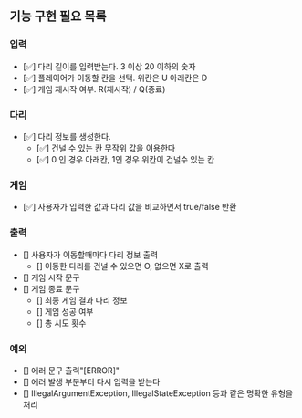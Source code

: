 ## 기능 구현 필요 목록

### 입력
- [✅] 다리 길이를 입력받는다. 3 이상 20 이하의 숫자
- [✅] 플레이어가 이동할 칸을 선택. 위칸은 U 아래칸은 D<br> 
- [✅] 게임 재시작 여부. R(재시작) / Q(종료)



### 다리 
- [✅] 다리 정보를 생성한다. <br>
  - [✅] 건널 수 있는 칸 무작위 값을 이용한다<br>
  - [✅] 0 인 경우 아래칸, 1인 경우 위칸이 건널수 있는 칸<br>

### 게임
- [✅] 사용자가 입력한 값과 다리 값을 비교하면서 true/false 반환

### 출력
- [] 사용자가 이동할때마다 다리 정보 출력
  - [] 이동한 다리를 건널 수 있으면 O, 없으면 X로 출력
- [] 게임 시작 문구
- [] 게임 종료 문구
  - [] 최종 게임 결과 다리 정보
  - [] 게임 성공 여부
  - [] 총 시도 횟수

### 예외
- [] 에러 문구 출력"[ERROR]"
- [] 에러 발생 부분부터 다시 입력을 받는다
- [] IllegalArgumentException, IllegalStateException 등과 같은 명확한 유형을 처리
